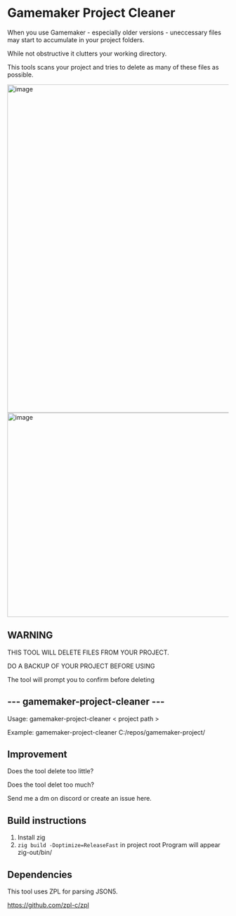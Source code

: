 # Gamemaker Project Cleaner
When you use Gamemaker - especially older versions - uneccessary files may start to accumulate in your project folders.

While not obstructive it clutters your working directory.

This tools scans your project and tries to delete as many of these files as possible.

<img width="1234" height="747" alt="image" src="https://github.com/user-attachments/assets/517ca208-dc78-482b-b536-2472161241ae" />

<img width="1002" height="465" alt="image" src="https://github.com/user-attachments/assets/47b40b78-3fdd-4410-9f29-a7fe9af4b68d" />


## WARNING
THIS TOOL WILL DELETE FILES FROM YOUR PROJECT.

DO A BACKUP OF YOUR PROJECT BEFORE USING

The tool will prompt you to confirm before deleting

## --- gamemaker-project-cleaner ---
Usage: gamemaker-project-cleaner < project path >

Example: gamemaker-project-cleaner C:/repos/gamemaker-project/

## Improvement
Does the tool delete too little?

Does the tool delet too much?

Send me a dm on discord or create an issue here.

## Build instructions
1) Install zig
2) `zig build -Doptimize=ReleaseFast` in project root
Program will appear zig-out/bin/

## Dependencies
This tool uses ZPL for parsing JSON5.

https://github.com/zpl-c/zpl
